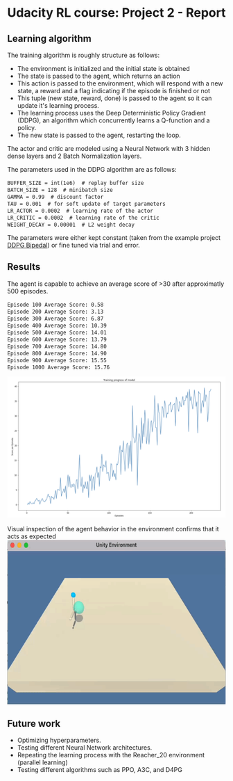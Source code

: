 # Udacity RL course: Project 2 - Report

## Learning algorithm
The training algorithm is roughly structure as follows:
- The environment is initialized and the initial state is obtained
- The state is passed to the agent, which returns an action
- This action is passed to the environment, which will respond with a new state, a reward and a flag indicating if the episode is finished or not
- This tuple (new state, reward, done) is passed to the agent so it can update it's learning process.
- The learning process uses the Deep Deterministic Policy Gradient (DDPG), an algorithm which concurrently learns a Q-function and a policy.
- The new state is passed to the agent, restarting the loop.

The actor and critic are modeled using a Neural Network with 3 hidden dense layers and 2 Batch Normalization layers. 

The parameters used in the DDPG algorithm are as follows:
```
BUFFER_SIZE = int(1e6)  # replay buffer size
BATCH_SIZE = 128  # minibatch size
GAMMA = 0.99  # discount factor
TAU = 0.001  # for soft update of target parameters
LR_ACTOR = 0.0002  # learning rate of the actor
LR_CRITIC = 0.0002  # learning rate of the critic
WEIGHT_DECAY = 0.00001  # L2 weight decay
```
The parameters were either kept constant (taken from the example project [DDPG Bipedal](https://github.com/udacity/deep-reinforcement-learning/tree/master/ddpg-bipedal)) or fine tuned via trial and error.

## Results
The agent is capable to achieve an average score of >30 after approximatly 500 episodes.

```
Episode 100	Average Score: 0.58
Episode 200	Average Score: 3.13
Episode 300	Average Score: 6.87
Episode 400	Average Score: 10.39
Episode 500	Average Score: 14.01
Episode 600	Average Score: 13.79
Episode 700	Average Score: 14.80
Episode 800	Average Score: 14.90
Episode 900	Average Score: 15.55
Episode 1000 Average Score: 15.76
```

![robot](images/learning_rate.png)

Visual inspection of the agent behavior in the environment confirms that it acts as expected
![robot](images/robot_agent.gif)

## Future work
- Optimizing hyperparameters.
- Testing different Neural Network architectures.
- Repeating the learning process with the Reacher_20 environment (parallel learning)
- Testing different algorithms such as PPO, A3C, and D4PG
